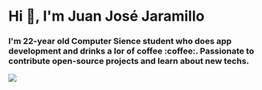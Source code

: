 <h1>Hi 👋, I'm Juan José Jaramillo</h1>
<h3>I'm 22-year old Computer Sience student who does app development and drinks a lor of coffee :coffee:. Passionate to contribute open-source projects and learn about new techs.</h3>

<p><img align="left" src="https://github-readme-stats.vercel.app/api/top-langs/?username=JuanJoseJ&layout=compact"/></p>
